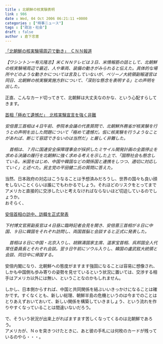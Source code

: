 ```yaml
---
title : 北朝鮮の核実験表明
link : 986
date : Wed, 04 Oct 2006 06:21:11 +0000
categories : ["時事ニュース"]
tags : ["政治・社会"]
draft : false
author : 倉下忠憲
---
```


<A HREF="http://www.iza.ne.jp/news/newsarticle/21920/" TARGET="_blank">「北朝鮮の核実験場周辺で動き」　ＣＮＮ報道</A><BR><BR><I>【ワシントン＝有元隆志】米ＣＮＮテレビは３日、米情報筋の話として、北朝鮮の核実験場周辺で最近、人や車両、装備の動きがみられると伝えた。具体的な場所やどのような動きかについては言及していないが、ペリーノ大統領副報道官は同日、北朝鮮の核実験実施方針について、「深刻な懸念を表明する」との声明を出した。</I><BR><BR>正直、こんなカード切ってきて、北朝鮮は大丈夫なのかな、という心配すらしてきます。<BR><BR><A HREF="http://www.iza.ne.jp/news/newsarticle/politics/diplomacy/21959/" TARGET="_blank">首相「極めて遺憾だ」　北核実験宣言を強く非難</A><BR><BR><I>安倍晋三首相は４日午前、参院本会議の代表質問で、北朝鮮外務省が核実験を行うとの声明を出した問題について「極めて遺憾だ。仮に核実験を行うようなことがあれば、断じて容認できないのは当然だ」と厳しく非難した。<BR><BR>　首相は、７月に国連安全保障理事会が採択したミサイル開発計画の全面停止を求める決議の履行を北朝鮮に強く求める考えを示した上で、「国際社会も懸念している。米国をはじめ、中国や韓国などの関係国と連携をしつつ、適切に対応していく」と述べた。民主党の平田健二氏の質問に答えた。</I><BR><BR>当然、日本政府の対応はこうなることは予想済みだろうし、世界の国々も良い顔をしないことくらいは誰にでもわかるでしょう。それほどのリスクをとってまでアメリカと直接的に交渉したいと考えなければならないほど切迫しているのでしょうか。<BR>おそらく、<BR><BR><A HREF="http://www.iza.ne.jp/news/newsarticle/politics/diplomacy/21958/" TARGET="_blank">安倍首相の訪中、訪韓を正式発表</A><BR><BR><I>下村博文官房副長官は４日昼に臨時記者会見を開き、安倍晋三首相が８日に中国、９日に韓国をそれぞれ訪問し、両国首脳と会談すると正式に発表した。<BR><BR>　首相は８日に中国・北京入りし、胡錦濤国家主席、温家宝首相、呉邦国全人代常任委員長とそれぞれ会談。翌９日午前にソウル入りし、韓国の盧武鉉大統領と会談、同日中に帰国する。</I><BR><BR>安倍内閣になり、北朝鮮への態度がますます強固になることは容易に想像され、しかも中国側も歩み寄りの姿勢を見せているという状況に置いては、交渉する相手はアメリカ以外には無い、ということなのかもしれません。<BR><BR>しかし、日本側からすれば、中国と共同関係を結ぶいいきっかけになることは確かです。すくなくとも、新しい総理、朝鮮半島の危機というのは今までのことはとりあえずおいておいて、新しい関係を構築していきましょう、という流れを作りやすくなっていることは間違いないだろう。<BR><BR>で、そういう状況が出来上がればますます苦しくなってくるのは北朝鮮であろう。<BR>アメリカが、Ｎｏを突きつけたときに、あと彼の手札には何枚のカードが残っているのやら・・・。<BR><BR><BR><br><br>

